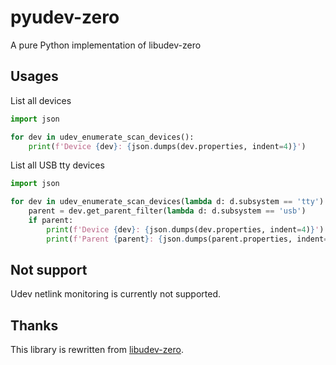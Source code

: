 # pyudev-zero
A pure Python implementation of libudev-zero

## Usages
List all devices
```python
import json

for dev in udev_enumerate_scan_devices():
    print(f'Device {dev}: {json.dumps(dev.properties, indent=4)}')
```

List all USB tty devices
```python
import json

for dev in udev_enumerate_scan_devices(lambda d: d.subsystem == 'tty'):
    parent = dev.get_parent_filter(lambda d: d.subsystem == 'usb')
    if parent:
        print(f'Device {dev}: {json.dumps(dev.properties, indent=4)}')
        print(f'Parent {parent}: {json.dumps(parent.properties, indent=4)}')
```

## Not support
Udev netlink monitoring is currently not supported.

## Thanks
This library is rewritten from [libudev-zero](https://github.com/illiliti/libudev-zero).
